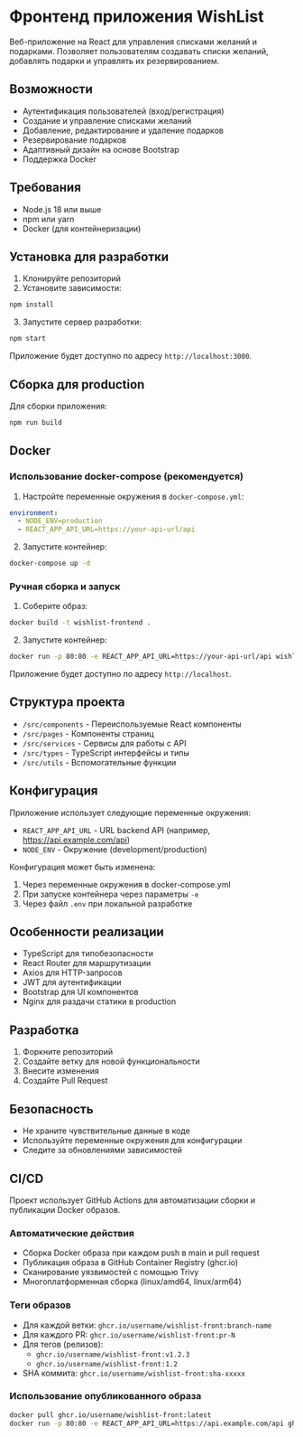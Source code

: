 # Фронтенд приложения WishList

Веб-приложение на React для управления списками желаний и подарками. Позволяет пользователям создавать списки желаний, добавлять подарки и управлять их резервированием.

## Возможности

- Аутентификация пользователей (вход/регистрация)
- Создание и управление списками желаний
- Добавление, редактирование и удаление подарков
- Резервирование подарков
- Адаптивный дизайн на основе Bootstrap
- Поддержка Docker

## Требования

- Node.js 18 или выше
- npm или yarn
- Docker (для контейнеризации)

## Установка для разработки

1. Клонируйте репозиторий
2. Установите зависимости:
```bash
npm install
```

3. Запустите сервер разработки:
```bash
npm start
```

Приложение будет доступно по адресу `http://localhost:3000`.

## Сборка для production

Для сборки приложения:

```bash
npm run build
```

## Docker

### Использование docker-compose (рекомендуется)

1. Настройте переменные окружения в `docker-compose.yml`:
```yaml
environment:
  - NODE_ENV=production
  - REACT_APP_API_URL=https://your-api-url/api
```

2. Запустите контейнер:
```bash
docker-compose up -d
```

### Ручная сборка и запуск

1. Соберите образ:
```bash
docker build -t wishlist-frontend .
```

2. Запустите контейнер:
```bash
docker run -p 80:80 -e REACT_APP_API_URL=https://your-api-url/api wishlist-frontend
```

Приложение будет доступно по адресу `http://localhost`.

## Структура проекта

- `/src/components` - Переиспользуемые React компоненты
- `/src/pages` - Компоненты страниц
- `/src/services` - Сервисы для работы с API
- `/src/types` - TypeScript интерфейсы и типы
- `/src/utils` - Вспомогательные функции

## Конфигурация

Приложение использует следующие переменные окружения:

- `REACT_APP_API_URL` - URL backend API (например, https://api.example.com/api)
- `NODE_ENV` - Окружение (development/production)

Конфигурация может быть изменена:
1. Через переменные окружения в docker-compose.yml
2. При запуске контейнера через параметры `-e`
3. Через файл `.env` при локальной разработке

## Особенности реализации

- TypeScript для типобезопасности
- React Router для маршрутизации
- Axios для HTTP-запросов
- JWT для аутентификации
- Bootstrap для UI компонентов
- Nginx для раздачи статики в production

## Разработка

1. Форкните репозиторий
2. Создайте ветку для новой функциональности
3. Внесите изменения
4. Создайте Pull Request

## Безопасность

- Не храните чувствительные данные в коде
- Используйте переменные окружения для конфигурации
- Следите за обновлениями зависимостей

## CI/CD

Проект использует GitHub Actions для автоматизации сборки и публикации Docker образов.

### Автоматические действия

- Сборка Docker образа при каждом push в main и pull request
- Публикация образа в GitHub Container Registry (ghcr.io)
- Сканирование уязвимостей с помощью Trivy
- Многоплатформенная сборка (linux/amd64, linux/arm64)

### Теги образов

- Для каждой ветки: `ghcr.io/username/wishlist-front:branch-name`
- Для каждого PR: `ghcr.io/username/wishlist-front:pr-N`
- Для тегов (релизов): 
  - `ghcr.io/username/wishlist-front:v1.2.3`
  - `ghcr.io/username/wishlist-front:1.2`
- SHA коммита: `ghcr.io/username/wishlist-front:sha-xxxxx`

### Использование опубликованного образа

```bash
docker pull ghcr.io/username/wishlist-front:latest
docker run -p 80:80 -e REACT_APP_API_URL=https://api.example.com/api ghcr.io/username/wishlist-front:latest
